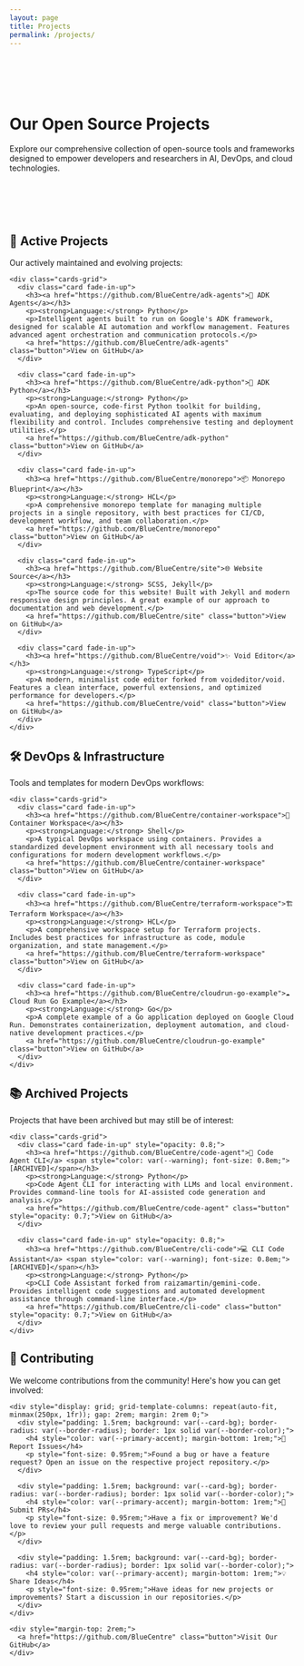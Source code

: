 ```yaml
---
layout: page
title: Projects
permalink: /projects/
---
```


<div class="hero" style="padding: 4rem 0;">
  <div class="wrapper">
    <h1>Our Open Source Projects</h1>
    <p>Explore our comprehensive collection of open-source tools and frameworks designed to empower developers and researchers in AI, DevOps, and cloud technologies.</p>
  </div>
</div>

<div class="content-section">
  <div class="wrapper">
    <h2>🚀 Active Projects</h2>
    <p class="mb-2">Our actively maintained and evolving projects:</p>
    
    <div class="cards-grid">
      <div class="card fade-in-up">
        <h3><a href="https://github.com/BlueCentre/adk-agents">🤖 ADK Agents</a></h3>
        <p><strong>Language:</strong> Python</p>
        <p>Intelligent agents built to run on Google's ADK framework, designed for scalable AI automation and workflow management. Features advanced agent orchestration and communication protocols.</p>
        <a href="https://github.com/BlueCentre/adk-agents" class="button">View on GitHub</a>
      </div>

      <div class="card fade-in-up">
        <h3><a href="https://github.com/BlueCentre/adk-python">🐍 ADK Python</a></h3>
        <p><strong>Language:</strong> Python</p>
        <p>An open-source, code-first Python toolkit for building, evaluating, and deploying sophisticated AI agents with maximum flexibility and control. Includes comprehensive testing and deployment utilities.</p>
        <a href="https://github.com/BlueCentre/adk-python" class="button">View on GitHub</a>
      </div>

      <div class="card fade-in-up">
        <h3><a href="https://github.com/BlueCentre/monorepo">📦 Monorepo Blueprint</a></h3>
        <p><strong>Language:</strong> HCL</p>
        <p>A comprehensive monorepo template for managing multiple projects in a single repository, with best practices for CI/CD, development workflow, and team collaboration.</p>
        <a href="https://github.com/BlueCentre/monorepo" class="button">View on GitHub</a>
      </div>

      <div class="card fade-in-up">
        <h3><a href="https://github.com/BlueCentre/site">🌐 Website Source</a></h3>
        <p><strong>Language:</strong> SCSS, Jekyll</p>
        <p>The source code for this website! Built with Jekyll and modern responsive design principles. A great example of our approach to documentation and web development.</p>
        <a href="https://github.com/BlueCentre/site" class="button">View on GitHub</a>
      </div>

      <div class="card fade-in-up">
        <h3><a href="https://github.com/BlueCentre/void">✨ Void Editor</a></h3>
        <p><strong>Language:</strong> TypeScript</p>
        <p>A modern, minimalist code editor forked from voideditor/void. Features a clean interface, powerful extensions, and optimized performance for developers.</p>
        <a href="https://github.com/BlueCentre/void" class="button">View on GitHub</a>
      </div>
    </div>
  </div>
</div>

<div class="content-section">
  <div class="wrapper">
    <h2>🛠️ DevOps & Infrastructure</h2>
    <p class="mb-2">Tools and templates for modern DevOps workflows:</p>
    
    <div class="cards-grid">
      <div class="card fade-in-up">
        <h3><a href="https://github.com/BlueCentre/container-workspace">🐳 Container Workspace</a></h3>
        <p><strong>Language:</strong> Shell</p>
        <p>A typical DevOps workspace using containers. Provides a standardized development environment with all necessary tools and configurations for modern development workflows.</p>
        <a href="https://github.com/BlueCentre/container-workspace" class="button">View on GitHub</a>
      </div>

      <div class="card fade-in-up">
        <h3><a href="https://github.com/BlueCentre/terraform-workspace">🏗️ Terraform Workspace</a></h3>
        <p><strong>Language:</strong> HCL</p>
        <p>A comprehensive workspace setup for Terraform projects. Includes best practices for infrastructure as code, module organization, and state management.</p>
        <a href="https://github.com/BlueCentre/terraform-workspace" class="button">View on GitHub</a>
      </div>

      <div class="card fade-in-up">
        <h3><a href="https://github.com/BlueCentre/cloudrun-go-example">☁️ Cloud Run Go Example</a></h3>
        <p><strong>Language:</strong> Go</p>
        <p>A complete example of a Go application deployed on Google Cloud Run. Demonstrates containerization, deployment automation, and cloud-native development practices.</p>
        <a href="https://github.com/BlueCentre/cloudrun-go-example" class="button">View on GitHub</a>
      </div>
    </div>
  </div>
</div>

<div class="content-section">
  <div class="wrapper">
    <h2>📚 Archived Projects</h2>
    <p class="mb-2">Projects that have been archived but may still be of interest:</p>
    
    <div class="cards-grid">
      <div class="card fade-in-up" style="opacity: 0.8;">
        <h3><a href="https://github.com/BlueCentre/code-agent">🤖 Code Agent CLI</a> <span style="color: var(--warning); font-size: 0.8em;">[ARCHIVED]</span></h3>
        <p><strong>Language:</strong> Python</p>
        <p>Code Agent CLI for interacting with LLMs and local environment. Provides command-line tools for AI-assisted code generation and analysis.</p>
        <a href="https://github.com/BlueCentre/code-agent" class="button" style="opacity: 0.7;">View on GitHub</a>
      </div>

      <div class="card fade-in-up" style="opacity: 0.8;">
        <h3><a href="https://github.com/BlueCentre/cli-code">💻 CLI Code Assistant</a> <span style="color: var(--warning); font-size: 0.8em;">[ARCHIVED]</span></h3>
        <p><strong>Language:</strong> Python</p>
        <p>CLI Code Assistant forked from raizamartin/gemini-code. Provides intelligent code suggestions and automated development assistance through command-line interface.</p>
        <a href="https://github.com/BlueCentre/cli-code" class="button" style="opacity: 0.7;">View on GitHub</a>
      </div>
    </div>
  </div>
</div>

<div class="content-section text-center">
  <div class="wrapper">
    <h2>🌟 Contributing</h2>
    <p class="mb-2">We welcome contributions from the community! Here's how you can get involved:</p>
    
    <div style="display: grid; grid-template-columns: repeat(auto-fit, minmax(250px, 1fr)); gap: 2rem; margin: 2rem 0;">
      <div style="padding: 1.5rem; background: var(--card-bg); border-radius: var(--border-radius); border: 1px solid var(--border-color);">
        <h4 style="color: var(--primary-accent); margin-bottom: 1rem;">📝 Report Issues</h4>
        <p style="font-size: 0.95rem;">Found a bug or have a feature request? Open an issue on the respective project repository.</p>
      </div>
      
      <div style="padding: 1.5rem; background: var(--card-bg); border-radius: var(--border-radius); border: 1px solid var(--border-color);">
        <h4 style="color: var(--primary-accent); margin-bottom: 1rem;">🔧 Submit PRs</h4>
        <p style="font-size: 0.95rem;">Have a fix or improvement? We'd love to review your pull requests and merge valuable contributions.</p>
      </div>
      
      <div style="padding: 1.5rem; background: var(--card-bg); border-radius: var(--border-radius); border: 1px solid var(--border-color);">
        <h4 style="color: var(--primary-accent); margin-bottom: 1rem;">💡 Share Ideas</h4>
        <p style="font-size: 0.95rem;">Have ideas for new projects or improvements? Start a discussion in our repositories.</p>
      </div>
    </div>
    
    <div style="margin-top: 2rem;">
      <a href="https://github.com/BlueCentre" class="button">Visit Our GitHub</a>
    </div>
  </div>
</div>
